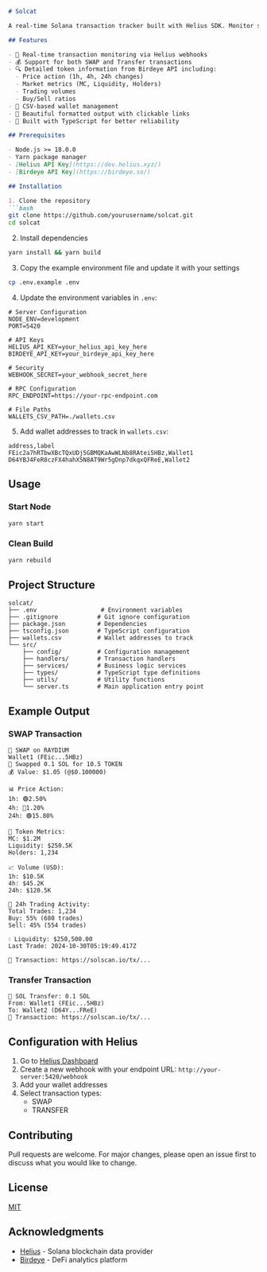 ```markdown
# Solcat

A real-time Solana transaction tracker built with Helius SDK. Monitor specific wallet addresses for transactions and get detailed token information through Birdeye API.

## Features

- 🔄 Real-time transaction monitoring via Helius webhooks
- 💰 Support for both SWAP and Transfer transactions
- 🔍 Detailed token information from Birdeye API including:
  - Price action (1h, 4h, 24h changes)
  - Market metrics (MC, Liquidity, Holders)
  - Trading volumes
  - Buy/Sell ratios
- 👛 CSV-based wallet management
- 🎨 Beautiful formatted output with clickable links
- 🚀 Built with TypeScript for better reliability

## Prerequisites

- Node.js >= 18.0.0
- Yarn package manager
- [Helius API Key](https://dev.helius.xyz/)
- [Birdeye API Key](https://birdeye.so/)

## Installation

1. Clone the repository
```bash
git clone https://github.com/yourusername/solcat.git
cd solcat
```

2. Install dependencies
```bash
yarn install && yarn build
```

3. Copy the example environment file and update it with your settings
```bash
cp .env.example .env
```

4. Update the environment variables in `.env`:
```env
# Server Configuration
NODE_ENV=development
PORT=5420

# API Keys
HELIUS_API_KEY=your_helius_api_key_here
BIRDEYE_API_KEY=your_birdeye_api_key_here

# Security
WEBHOOK_SECRET=your_webhook_secret_here

# RPC Configuration
RPC_ENDPOINT=https://your-rpc-endpoint.com

# File Paths
WALLETS_CSV_PATH=./wallets.csv
```

5. Add wallet addresses to track in `wallets.csv`:
```csv
address,label
FEic2a7hRTbwXBcTQxUDj5GBMQKaAwWLNb8RAtei5HBz,Wallet1
D64YBJ4FeR8czFX4hahX5N8AT9Wr5gDnp7dkqxQFReE,Wallet2
```

## Usage

### Start Node
```bash
yarn start
```
### Clean Build
```bash
yarn rebuild
```

## Project Structure
```
solcat/
├── .env                  # Environment variables
├── .gitignore           # Git ignore configuration
├── package.json         # Dependencies
├── tsconfig.json        # TypeScript configuration
├── wallets.csv          # Wallet addresses to track
└── src/
    ├── config/          # Configuration management
    ├── handlers/        # Transaction handlers
    ├── services/        # Business logic services
    ├── types/           # TypeScript type definitions
    ├── utils/           # Utility functions
    └── server.ts        # Main application entry point
```

## Example Output

### SWAP Transaction
```
🔄 SWAP on RAYDIUM
Wallet1 (FEic...5HBz)
🔹 Swapped 0.1 SOL for 10.5 TOKEN
💰 Value: $1.05 (@$0.100000)

📊 Price Action:
1h: 🟢2.50%
4h: 🔴1.20%
24h: 🟢15.80%

💎 Token Metrics:
MC: $1.2M
Liquidity: $250.5K
Holders: 1,234

📈 Volume (USD):
1h: $10.5K
4h: $45.2K
24h: $120.5K

🔄 24h Trading Activity:
Total Trades: 1,234
Buy: 55% (680 trades)
Sell: 45% (554 trades)

💧 Liquidity: $250,500.00
Last Trade: 2024-10-30T05:19:49.417Z

🔗 Transaction: https://solscan.io/tx/...
```

### Transfer Transaction
```
💸 SOL Transfer: 0.1 SOL
From: Wallet1 (FEic...5HBz)
To: Wallet2 (D64Y...FReE)
🔗 Transaction: https://solscan.io/tx/...
```

## Configuration with Helius

1. Go to [Helius Dashboard](https://dev.helius.xyz/dashboard)
2. Create a new webhook with your endpoint URL: `http://your-server:5420/webhook`
3. Add your wallet addresses
4. Select transaction types:
   - SWAP
   - TRANSFER

## Contributing

Pull requests are welcome. For major changes, please open an issue first to discuss what you would like to change.

## License

[MIT](https://choosealicense.com/licenses/mit/)

## Acknowledgments

- [Helius](https://helius.dev/) - Solana blockchain data provider
- [Birdeye](https://birdeye.so/) - DeFi analytics platform
